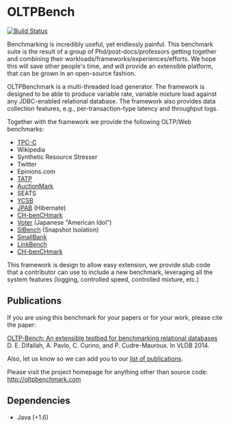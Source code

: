 # OLTPBench

[![Build Status](https://travis-ci.org/oltpbenchmark/oltpbench.png)](https://travis-ci.org/oltpbench/oltpbench)

Benchmarking is incredibly useful, yet endlessly painful. This benchmark suite is the result of a group of
Phd/post-docs/professors getting together and combining their workloads/frameworks/experiences/efforts. We hope this
will save other people's time, and will provide an extensible platform, that can be grown in an open-source fashion. 

OLTPBenchmark is a multi-threaded load generator. The framework is designed to be able to produce variable rate,
variable mixture load against any JDBC-enabled relational database. The framework also provides data collection
features, e.g., per-transaction-type latency and throughput logs.

Together with the framework we provide the following OLTP/Web benchmarks:
  * [TPC-C](http://www.tpc.org/tpcc/)
  * Wikipedia
  * Synthetic Resource Stresser 
  * Twitter
  * Epinions.com
  * [TATP](http://tatpbenchmark.sourceforge.net/)
  * [AuctionMark](http://hstore.cs.brown.edu/projects/auctionmark/)
  * SEATS
  * [YCSB](https://github.com/brianfrankcooper/YCSB)
  * [JPAB](http://www.jpab.org) (Hibernate)
  * [CH-benCHmark](http://www-db.in.tum.de/research/projects/CH-benCHmark)
  * [Voter](https://github.com/VoltDB/voltdb/tree/master/examples/voter) (Japanese "American Idol")
  * [SIBench](http://sydney.edu.au/engineering/it/~fekete/teaching/serializableSI-Fekete.pdf) (Snapshot Isolation)
  * [SmallBank](http://ses.library.usyd.edu.au/bitstream/2123/5353/1/michael-cahill-2009-thesis.pdf)
  * [LinkBench](http://people.cs.uchicago.edu/~tga/pubs/sigmod-linkbench-2013.pdf)
  * [CH-benCHmark](http://www-db.in.tum.de/research/projects/CH-benCHmark/)

This framework is design to allow easy extension, we provide stub code that a contributor can use to include a new
benchmark, leveraging all the system features (logging, controlled speed, controlled mixture, etc.)

## Publications

If you are using this benchmark for your papers or for your work, please cite the paper:

[OLTP-Bench: An extensible testbed for benchmarking relational databases](http://www.vldb.org/pvldb/vol7/p277-difallah.pdf) D. E. Difallah, A. Pavlo, C. Curino, and P. Cudre-Mauroux. In VLDB 2014.

Also, let us know so we can add you to our [list of publications](http://oltpbenchmark.com/wiki/index.php?title=Publications_Using_OLTPBenchmark).

Please visit the project homepage for anything other than source code: <http://oltpbenchmark.com>

## Dependencies

+ Java (+1.6)
